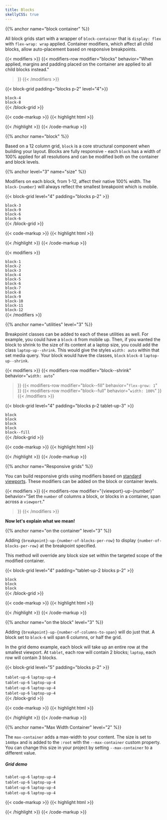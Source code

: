 ```yaml
---
title: Blocks
skellyCSS: true
---
```


{{% anchor name="block container" %}}

All block grids start with a wrapper of `block-container` that is `display: flex` with `flex-wrap: wrap` applied. Container modifiers, which affect all child blocks, allow auto-placement based on responsive breakpoints.

{{< modifiers >}}
{{< modifiers-row 
  modifier="blocks"
  behavior="When applied, margins and padding placed on the container are applied to all child blocks instead." 
>}}
{{< /modifiers >}}

{{< block-grid padding="blocks p-2" level="4">}}
  <div class="block block-4">
    <div class="card">
      <code>block-4</code>  
    </div>
  </div>
  <div class="block block-8">
    <div class="card">
      <code>block-8</code>
    </div>
  </div>
{{< /block-grid >}}

{{< code-markup >}}
{{< highlight html >}}
<div class="block-container blocks p-2">
  <div class="block block-4"></div>
  <div class="block block-8"></div>
</div>
{{< /highlight >}}
{{< /code-markup >}}

{{% anchor name="block" %}}

Based on a 12 column grid, `block` is a core structural component when building your layout. Blocks are fully responsive - each `block` has a width of 100% applied for all resolutions and can be modified both on the container and block levels.

{{% anchor level="3" name="size" %}}

Modifiers on each block, from 1-12, affect their native 100% width. The `block-{number}` will always reflect the smallest breakpoint which is mobile.

{{< block-grid level="4" padding="blocks p-2" >}}
  <div class="block block-3">
    <div class="card">
      <code>block-3</code>
    </div>
  </div>
  <div class="block block-9">
    <div class="card">
      <code>block-9</code>
    </div>
  </div>
  <div class="block block-6">
    <div class="card">
      <code>block-6</code>
    </div>
  </div>
  <div class="block block-6">
    <div class="card">
      <code>block-6</code>
    </div>
  </div>
{{< /block-grid >}}

{{< code-markup >}}
{{< highlight html >}}
<div class="block-container blocks p-2">
  <div class="block block-3"></div>
  <div class="block block-9"></div>
  <div class="block block-6"></div>
  <div class="block block-6"></div>
</div>
{{< /highlight >}}
{{< /code-markup >}}


{{< modifiers >}}
<!-- Do not use modifiers-row here to utilize the divs -->
<tr>
  <td data-label="Modifier"><code>block-1</code></td>
  <td data-label="Behavior"><div class="block-container w-100"><div class="block block-1"><div class="card background--lighter"></div></div></div></td>
</tr>
<tr>
  <td data-label="Modifier"><code>block-2</code></td>
  <td data-label="Behavior"><div class="block-container w-100"><div class="block block-2"><div class="card background--lighter"></div></div></div></td>
</tr>
<tr>
  <td data-label="Modifier"><code>block-3</code></td>
  <td data-label="Behavior"><div class="block-container w-100"><div class="block block-3"><div class="card background--lighter"></div></div></div></td>
</tr>
<tr>
  <td data-label="Modifier"><code>block-4</code></td>
  <td data-label="Behavior"><div class="block-container w-100"><div class="block block-4"><div class="card background--lighter"></div></div></div></td>
</tr>
<tr>
  <td data-label="Modifier"><code>block-5</code></td>
  <td data-label="Behavior"><div class="block-container w-100"><div class="block block-5"><div class="card background--lighter"></div></div></div></td>
</tr>
<tr>
  <td data-label="Modifier"><code>block-6</code></td>
  <td data-label="Behavior"><div class="block-container w-100"><div class="block block-6"><div class="card background--lighter"></div></div></div></td>
</tr>
<tr>
  <td data-label="Modifier"><code>block-7</code></td>
  <td data-label="Behavior"><div class="block-container w-100"><div class="block block-7"><div class="card background--lighter"></div></div></div></td>
</tr>
<tr>
  <td data-label="Modifier"><code>block-8</code></td>
  <td data-label="Behavior"><div class="block-container w-100"><div class="block block-8"><div class="card background--lighter"></div></div></div></td>
</tr>
<tr>
  <td data-label="Modifier"><code>block-9</code></td>
  <td data-label="Behavior"><div class="block-container w-100"><div class="block block-9"><div class="card background--lighter"></div></div></div></td>
</tr>
<tr>
  <td data-label="Modifier"><code>block-10</code></td>
  <td data-label="Behavior"><div class="block-container w-100"><div class="block block-10"><div class="card background--lighter"></div></div></div></td>
</tr>
<tr>
  <td data-label="Modifier"><code>block-11</code></td>
  <td data-label="Behavior"><div class="block-container w-100"><div class="block block-11"><div class="card background--lighter"></div></div></div></td>
</tr>
<tr>
  <td data-label="Modifier"><code>block-12</code></td>
  <td data-label="Behavior"><div class="block-container w-100"><div class="block block-12"><div class="card background--lighter"></div></div></div></td>
</tr>
{{< /modifiers >}}


{{% anchor name="utilities" level="3" %}}

Breakpoint classes can be added to each of these utilities as well. For example, you could have a `block-8` from mobile up. Then, if you wanted the block to shrink to the size of its content at a laptop size, you could add the class `laptop-up--shrink`. This would give the styles `width: auto` within that set media query. Your block would have the classes, `block` `block-8` `laptop-up--shrink`.


{{< modifiers >}}
{{< modifiers-row 
  modifier="block--shrink"
  behavior="`width: auto`" 
>}}
{{< modifiers-row 
  modifier="block--fill"
  behavior="`flex-grow: 1`" 
>}}
{{< modifiers-row 
  modifier="block--full"
  behavior="`width: 100%`" 
>}}
{{< /modifiers >}}

{{< block-grid level="4" padding="blocks p-2 tablet-up-3" >}}
  <div class="block">
    <div class="card">
      <code>block</code>
    </div>
  </div>
  <div class="block">
    <div class="card">
      <code>block</code>
    </div>
  </div>
  <div class="block">
    <div class="card">
      <code>block</code>
    </div>
  </div>
  <div class="block">
    <div class="card">
      <code>block</code>
    </div>
  </div>
  <div class="block block--fill">
    <div class="card">
      <code>block--fill</code>
    </div>
  </div>
{{< /block-grid >}}

{{< code-markup >}}
{{< highlight html >}}
<div class="block-container blocks p-3 tablet-up-2 laptop-up-3 desktop-up-4">
  <div class="block"></div>
  <div class="block"></div>
  <div class="block"></div>
  <div class="block"></div>
  <div class="block block--fill"></div>
</div>
{{< /highlight >}}
{{< /code-markup >}}

{{% anchor name="Responsive grids" %}}

You can build responsive grids using modifiers based on [standard viewports](/docs/concepts/breakpoints/). These modifiers can be added on the block or container levels.

{{< modifiers >}}
{{< modifiers-row 
  modifier="{viewport}-up-{number}"
  behavior="Set the `number` of columns a block, or blocks in a container, span across a `viewport`." 
>}}
{{< /modifiers >}}

**Now let's explain what we mean!**

{{% anchor name="on the container" level="3" %}}

Adding `{breakpoint}-up-{number-of-blocks-per-row}` to display `{number-of-blocks-per-row}` at the breakpoint specified.

This method will override any block size set within the targeted scope of the modified container.

{{< block-grid level="4" padding="tablet-up-2 blocks p-2" >}}
<div class="block">
  <div class="card">
    <code>block</code>
  </div>
</div>
<div class="block">
  <div class="card">
    <code>block</code>
  </div>
</div>
<div class="block">
  <div class="card">
    <code>block</code>
  </div>
</div>
{{< /block-grid >}}

{{< code-markup >}}
{{< highlight html >}}
<div class="block-container tablet-up-2">
  <div class="block"></div>
  <div class="block"></div>
  <div class="block"></div>
</div>
{{< /highlight >}}
{{< /code-markup >}}

{{% anchor name="on the block" level="3" %}}

Adding `{breakpoint}-up-{number-of-columns-to-span}` will do just that. A block set to `block-6` will span 6 columns, or half the grid. 

In the grid demo example, each block will take up an entire row at the smallest viewport. At `tablet`, each row will contain 2 blocks; `laptop`, each row will contain 3 blocks.

{{< block-grid level="5" padding="blocks p-2" >}}
  <div class="block tablet-up-6 laptop-up-4">
    <div class="card">
      <code>tablet-up-6</code>
      <code>laptop-up-4</code>
    </div>
  </div>
  <div class="block tablet-up-6 laptop-up-4">
    <div class="card">
      <code>tablet-up-6</code>
      <code>laptop-up-4</code>
    </div>
  </div>
  <div class="block tablet-up-6 laptop-up-4">
    <div class="card">
      <code>tablet-up-6</code>
      <code>laptop-up-4</code>
    </div>
  </div>
  <div class="block tablet-up-6 laptop-up-4">
    <div class="card">
      <code>tablet-up-6</code>
      <code>laptop-up-4</code>
    </div>
  </div>
{{< /block-grid >}}

{{< code-markup >}}
{{< highlight html >}}
<div class="block-container">
  <div class="block tablet-up-6 laptop-up-4"></div>
  <div class="block tablet-up-6 laptop-up-4"></div>
  <div class="block tablet-up-6 laptop-up-4"></div>
  <div class="block tablet-up-6 laptop-up-4"></div>
</div>
{{< /highlight >}}
{{< /code-markup >}}


{{% anchor name="Max Width Container" level="2" %}}

The `max-container` adds a max-width to your content. The size is set to `1440px` and is added to the `:root` with the `--max-container` custom property.
You can change this size in your project by setting `--max-container` to a different value.

<section class="my-4">
  <h5 class="text--light text--size-md mb-3">Grid demo</h5>
  <div class="max-container">
    <div class="block-container pos-rel blocks p-2">
      <div class="block-container border border--color-lighter pos-abs pin-top pin-right pin-bottom pin-left" style="z-index: -1">
      <div class="block block-1 sg-column"></div>
      <div class="block block-1 sg-column"></div>
      <div class="block block-1 sg-column"></div>
      <div class="block block-1 sg-column"></div>
      <div class="block block-1 sg-column"></div>
      <div class="block block-1 sg-column"></div>
      <div class="block block-1 sg-column"></div>
      <div class="block block-1 sg-column"></div>
      <div class="block block-1 sg-column"></div>
      <div class="block block-1 sg-column"></div>
      <div class="block block-1 sg-column"></div>
      <div class="block block-1 sg-column"></div>
      </div>
      <div class="block tablet-up-6 laptop-up-4">
        <div class="card">
          <code>tablet-up-6</code>
          <code>laptop-up-4</code>
        </div>
      </div>
      <div class="block tablet-up-6 laptop-up-4">
        <div class="card">
          <code>tablet-up-6</code>
          <code>laptop-up-4</code>
        </div>
      </div>
      <div class="block tablet-up-6 laptop-up-4">
        <div class="card">
          <code>tablet-up-6</code>
          <code>laptop-up-4</code>
        </div>
      </div>
      <div class="block tablet-up-6 laptop-up-4">
        <div class="card">
          <code>tablet-up-6</code>
          <code>laptop-up-4</code>
        </div>
      </div>
    </div>
  </div>
</section>

{{< code-markup >}}
{{< highlight html >}}
<div class="max-container">
  <div class="block-container">
    <div class="block tablet-up-6 laptop-up-4"></div>
    <div class="block tablet-up-6 laptop-up-4"></div>
    <div class="block tablet-up-6 laptop-up-4"></div>
    <div class="block tablet-up-6 laptop-up-4"></div>
  </div>
</div>
{{< /highlight >}}
{{< /code-markup >}}